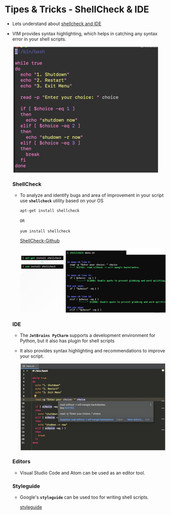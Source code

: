 # Tipes & Tricks - ShellCheck & IDE

  - Lets understand about [shellcheck and IDE](https://kodekloud.com/topic/tips-tricks-shellcheck-ide/)

  - VIM provides syntax highlighting, which helps in catching any syntax error in your shell scripts.

    ![vi](../../images/vi.PNG)

    ### ShellCheck

    - To analyze and identify bugs and area of improvement in your script use **`shellcheck`** utility based on your OS
  
      ```
      apt-get install shellcheck
  
      OR
  
      yum install shellcheck
  
      ```
      [ShellCheck-Github](https://github.com/koalaman/shellcheck)

      
      ![s](../../images/s.PNG)

    
    ### IDE

    - The **`JetBrains PyCharm`** supports a development environment for Python, but it also has plugin for shell scripts
    - It also provides syntax highlighting and recommendations to improve your script.


      ![id](../../images/id.PNG)

    
    ### Editors 

    - Visual Studio Code and Atom can be used as an editor tool.


    ### Styleguide

    - Google's **`styleguide`** can be used too for writing shell scripts.

      [styleguide](https://google.github.io/styleguide/shellguide.html)

